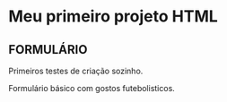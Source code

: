 # Meu primeiro projeto HTML 

## FORMULÁRIO

Primeiros testes de criação sozinho.

Formulário básico com gostos futebolisticos.

